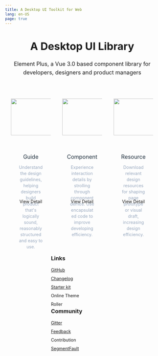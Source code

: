 ```yaml
---
title: A Desktop UI Toolkit for Web
lang: en-US
page: true
---
```


<script setup>
import { ref, computed, onMounted, onBeforeUnmount } from 'vue'
import { withBase } from 'vitepress'

const sponsors = [
  {
    name: 'bit',
    img: withBase('/images/bit.svg'),
    url: 'https://bit.dev/?from=element-ui',
    slogan: 'Share Code',
  },
  {
    name: 'renren.io',
    img: withBase('/images/renren.png'),
    url: 'https://www.renren.io/?from=element-ui',
    slogan: 'Rapid development platform',
    className: 'renren',
  },
]

</script>

  <div class="home-page">
    <div class="banner">
      <div class="banner-desc">
        <h1>A Desktop UI Library
</h1>
        <p>Element Plus, a Vue 3.0 based component library for developers, designers and product managers
</p>
      </div>
    </div>
    <div class="jumbotron">
      <img src="/images/theme-index-blue.png" alt="banner" />
    </div>
    <div class="sponsors">
      <template v-for="sponsor in sponsors">
        <a
          :class="['sponsor', sponsor.className]"
          :href="sponsor.url"
          target="_blank"
        >
          <img width="45" :src="sponsor.img" :alt="sponsor.name" />
          <div>
            <p>
              Sponsored by
              <span class="name">{{ sponsor.name }}</span>
            </p>
            <p>{{ sponsor.slogan }}</p>
          </div>
        </a>
      </template>
    </div>
    <div class="cards">
      <ul class="container">
        <li>
          <div class="card">
            <img src="/images/guide.png" alt="" />
            <h3>Guide</h3>
            <p>Understand the design guidelines, helping designers build product that's logically sound, reasonably structured and easy to use.</p>
            <a href="/en-US/guide/design.html">
              View Detail
            </a>
          </div>
        </li>
        <li>
          <div class="card">
            <img src="/images/component.png" alt="" />
            <h3>Component</h3>
            <p>Experience interaction details by strolling through component demos. Use encapsulated code to improve developing efficiency.</p>
            <a href="/en-US/component/layout.html">
              View Detail
            </a>
          </div>
        </li>
        <li>
          <div class="card">
            <img src="/images/resource.png" alt="" />
            <h3>Resource</h3>
            <p>Download relevant design resources for shaping page prototype or visual draft, increasing design efficiency.</p>
            <a href="/en-US/guide/resource.html">
              View Detail
            </a>
          </div>
        </li>
      </ul>
    </div>
  </div>
  <footer class="footer">

  <div class="container">
    <div class="footer-main">
      <h4>Links</h4>
      <a
        href="https://github.com/element-plus/element-plus"
        class="footer-main-link"
        target="_blank"
        >GitHub</a
      >
      <a
        href="https://github.com/element-plus/element-plus/releases"
        class="footer-main-link"
        target="_blank"
        >Changelog</a
      >
      <a
        href="https://github.com/element-plus/element-plus-starter"
        class="footer-main-link"
        target="_blank"
        >Starter kit</a
      >
      <a
        :href="'/en-US/component/custom-theme'"
        class="footer-main-link"
        target="_blank"
        >Online Theme Roller</a
      >
    </div>
    <div class="footer-main">
      <h4>Community</h4>
      <a href="https://gitter.im/element-en/Lobby" class="footer-main-link" target="_blank">Gitter</a>
      <a
        href="https://github.com/element-plus/element-plus/issues"
        class="footer-main-link"
        target="_blank"
        >Feedback</a
      >
      <a
        :href="`https://github.com/element-plus/element-plus/blob/dev/.github/CONTRIBUTING.en-US.md`"
        class="footer-main-link"
        target="_blank"
        >Contribution</a
      >
      <a
        href="https://segmentfault.com/t/element-plus"
        class="footer-main-link"
        target="_blank"
        >SegmentFault</a
      >
    </div>
    <div class="footer-social">
      <p class="footer-social-title">Element Team</p>
      <a href="https://github.com/element-plus/element-plus" target="_blank">
        <ElIcon class="ep-icon-github">
          <svg viewBox="0 0 16 16">
            <path
              fillRule="evenodd"
              d="M8 0C3.58 0 0 3.58 0 8c0 3.54 2.29 6.53 5.47 7.59c.4.07.55-.17.55-.38c0-.19-.01-.82-.01-1.49c-2.01.37-2.53-.49-2.69-.94c-.09-.23-.48-.94-.82-1.13c-.28-.15-.68-.52-.01-.53c.63-.01 1.08.58 1.23.82c.72 1.21 1.87.87 2.33.66c.07-.52.28-.87.51-1.07c-1.78-.2-3.64-.89-3.64-3.95c0-.87.31-1.59.82-2.15c-.08-.2-.36-1.02.08-2.12c0 0 .67-.21 2.2.82c.64-.18 1.32-.27 2-.27c.68 0 1.36.09 2 .27c1.53-1.04 2.2-.82 2.2-.82c.44 1.1.16 1.92.08 2.12c.51.56.82 1.27.82 2.15c0 3.07-1.87 3.75-3.65 3.95c.29.25.54.73.54 1.48c0 1.07-.01 1.93-.01 2.2c0 .21.15.46.55.38A8.013 8.013 0 0 0 16 8c0-4.42-3.58-8-8-8z"
              fill="currentColor"
            ></path>
          </svg>
        </ElIcon>
      </a>
    </div>
  </div>
</footer>

<style lang="scss">
.home-page {
  .banner {
    text-align: center;
  }
  .banner-desc {
    padding-top: 30px;

    h1 {
      font-size: 34px;
      margin: 0;
      line-height: 48px;
      color: var(--text-color);
    }

    p {
      font-size: 18px;
      line-height: 28px;
      color: var(--text-color-light);
      margin: 20px 0 5px;
    }
  }

  .sponsors {
    display: flex;
    justify-content: center;
  }

  .sponsor {
    margin: 0 20px 50px;
    display: inline-flex;
    width: 300px;
    height: 100px;
    justify-content: center;
    align-items: center;

    .name {
      font-weight: bold;
      color: var(--text-color);
    }

    img {
      margin-right: 20px;
    }

    div {
      display: flex;
      flex-direction: column;
      justify-content: center;
    }

    p {
      margin: 0;
      line-height: 1.8;
      color: var(--text-color-light);
      font-size: 14px;
    }
  }
  .jumbotron {
    width: 890px;
    margin: 30px auto;
    position: relative;
    img {
      width: 100%;
    }
    .jumbotron-red {
      transition: height 0.1s;
      background: #fff;
      position: absolute;
      left: 0;
      top: 0;
      overflow: hidden;
    }
  }
  .cards {
    margin: 0 auto 110px;
    width: 1140px;

    .container {
      padding: 0;
      margin: 0 -11px;
      width: auto;
      &::before,
      &::after {
        display: table;
        content: '';
      }
      &::after {
        clear: both;
      }
    }

    li {
      width: 33.3%;
      padding: 0 19px;
      box-sizing: border-box;
      float: left;
      list-style: none;
    }

    img {
      width: 160px;
      height: 120px;
    }
  }
  .card {
    height: 430px;
    width: 100%;
    background: var(--bg-color-mute);
    border: 1px solid var(--border-color);
    border-radius: 5px;
    box-sizing: border-box;
    text-align: center;
    position: relative;
    transition: all 0.3s ease-in-out;
    bottom: 0;

    img {
      margin: 66px auto 60px;
    }
    h3 {
      margin: 0;
      font-size: 18px;
      color: #1f2f3d;
      font-weight: normal;
    }
    p {
      font-size: 14px;
      color: #99a9bf;
      padding: 0 25px;
      line-height: 20px;
    }
    a {
      height: 53px;
      line-height: 52px;
      font-size: 14px;
      color: var(--brand-color);
      text-align: center;
      border: 0;
      border-top: 1px solid var(--border-color);
      padding: 0;
      cursor: pointer;
      width: 100%;
      position: absolute;
      bottom: 0;
      left: 0;
      background-color: var(--bg-color-mute);
      border-radius: 0 0 5px 5px;
      transition: all 0.3s;
      text-decoration: none;
      display: block;

      &:hover {
        color: #fff;
        background: var(--brand-color);
      }
    }
    &:hover {
      bottom: 6px;
      box-shadow: 0 6px 18px 0 rgba(232, 237, 250, 0.5);
    }
  }
  @media (max-width: 1140px) {
    .cards {
      width: 100%;
      .container {
        width: 100%;
        margin: 0;
      }
    }
    .banner .container {
      width: 100%;
      box-sizing: border-box;
    }
    .banner img {
      right: 0;
    }
  }

  @media (max-width: 1000px) {
    .banner .container {
      img {
        display: none;
      }
    }
    .jumbotron {
      display: none;
    }
  }

  @media (max-width: 768px) {
    .cards {
      li {
        width: 80%;
        margin: 0 auto 20px;
        float: none;
      }
      .card {
        height: auto;
        padding-bottom: 54px;
      }
    }
    .banner-stars {
      display: none;
    }
    .banner-desc {
      #line2 {
        display: none;
      }
      h2 {
        font-size: 32px;
      }
      p {
        width: auto;
      }
    }
  }
  .theme-intro-b {
    position: fixed;
    left: 0;
    right: 0;
    top: 0;
    bottom: 0;
    z-index: 200;
    .intro-banner {
      position: absolute;
    }
    img {
      width: 300px;
    }
    .title {
      position: absolute;
      top: 0;
      bottom: 0;
      left: 0;
      right: 0;
      color: #fff;
      text-align: center;
      font-weight: bold;
      font-size: 20px;
      display: flex;
      justify-content: center;
      align-items: center;
      p {
        padding: 0;
        margin: 10px 0;
      }
    }
  }
  .theme-intro-a {
    position: fixed;
    left: 0;
    right: 0;
    top: 0;
    bottom: 0;
    z-index: 200;
    .mask {
      position: fixed;
      left: 0;
      right: 0;
      top: 0;
      bottom: 0;
      background: #000;
      opacity: 0.5;
    }
    .intro-banner {
      top: 50%;
      left: 50%;
      position: fixed;
      -webkit-transform: translate(-50%, -50%);
      transform: translate(-50%, -50%);
      box-sizing: border-box;
      text-align: center;
      z-index: 100;
      img {
        width: 100%;
      }
      .intro-text {
        position: absolute;
        top: 50%;
        left: 0;
        right: 0;
        p {
          padding: 0;
          margin: 0;
          font-size: 48px;
          font-weight: bold;
          color: #fff;
        }
      }
    }
  }
}
.footer {
  background-color: var(--bg-color);
  width: 100%;
  padding: 40px 150px;
  box-sizing: border-box;
  height: 340px;

  .container {
    box-sizing: border-box;
    width: auto;
  }

  .footer-main {
    font-size: 0;
    display: inline-block;
    vertical-align: top;
    margin-right: 110px;

    h4 {
      font-size: 18px;
      line-height: 1;
      margin: 0 0 15px 0;
    }

    .footer-main-link {
      display: block;
      margin: 0;
      line-height: 2;
      font-size: 14px;
      color: var(--text-color-light);

      &:hover {
        color: var(--text-color);
      }
    }
  }

  .footer-social {
    float: right;
    text-align: right;

    .footer-social-title {
      color: var(--text-color-light);
      font-size: 18px;
      line-height: 1;
      margin: 0 0 20px 0;
      padding: 0;
      font-weight: bold;
    }

    .ep-icon-github {
      transition: 0.3s;
      display: inline-block;
      line-height: 32px;
      text-align: center;
      color: #c8d6e8;
      background-color: transparent;
      font-size: 32px;
      vertical-align: middle;
      margin-right: 20px;
      &:hover {
        transform: scale(1.2);
        color: #8d99ab;
      }
    }

    .doc-icon-gitter {
      margin-right: 0;
    }
  }
}

@media (max-width: 1140px) {
  .footer {
    height: auto;
  }
}

@media (max-width: 1000px) {
  .footer-social {
    display: none;
  }
}

@media (max-width: 768px) {
  .footer {
    .footer-main {
      margin-bottom: 30px;
    }
  }
}

  </style>
